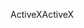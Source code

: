 <span data-ttu-id="3d21e-101">ActiveX</span><span class="sxs-lookup"><span data-stu-id="3d21e-101">ActiveX</span></span>
